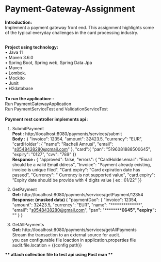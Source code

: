 # Payment-Gateway-Assignment


<b>Introduction:</b><br/>
Implement a payment gateway front end. This assignment highlights some of the typical everyday challenges in the card processing industry.

<br/>
 <b>Project using technology:<br/></b>
•	Java 11 <br/>
•	Maven 3.6.0 <br/>
•	Spring Boot, Spring web, Spring Data Jpa <br/>
•	Maven<br/>
•	Lombok.<br/>
•	Mockito<br/>
•	Junit <br/>
•	H2database<br/>

<br/>
<b>To run the application: :</b><br/>
  Run PaymentGatewayApplication <br/>
  Run PaymentServiceTest and ValidationServiceTest <br/>
 <br/>
<b>Payment rest controller implements api :</b>

1.	SubmitPayment 
	<br/><b> Post :</b> http://localhost:8080/payments/services/submit
	<br/><b> Body :</b> { "invoice": 12354, "amount": 32423.5, "currency": "EUR",
	 "cardHolder": { "name": "Racheli Amrusi", "email": "s0548438280@gmail.com" }, 
   "card":{ "pan": "5196081888500645", "expiry": "0127", "cvv": "789" }}
<br/><b>  Response :</b>	{  "approved": false,
                         "errors": {
                         "CardHolder.email": "Email should be a valid Email ddress",
                         "Invoice": "Payment already existing, invoice is unique filed",
                         "Card.expiry": "Card expiration date has passed",
                          "Currency": " Currency is not supported value",
                          "card.expiry": "Expiry date should be provide with 4 digits value ( ex : 01/22" }}

2.	GetPayment 
	<br/> <b> Get:</b> http://localhost:8080/payments/services/getPayment/12354
  <br/> <b> Response: (masked data) </b>{
    "paymentDao": {
        "invoice": 12354,
        "amount": 32423.5,
        "currency": "EUR",
        "name": "**************",
        "email": "s0548438280@gmail.com",
        "pan": "************0645",
        "expiry": "****"
    }
}
3.	GetAllPayments </br>
  <b> Get:</b> http://localhost:8080/payments/services/getAllPayments <br/>
  Stream the transaction to an external source for audit.<br/>
	you can configurable file loaction in application.properties file <br/>
  audit.file.location = {{config path}}
	
<b>** attach collection file to test api using Post man **</b>


